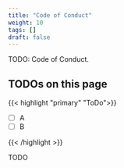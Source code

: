 ```yaml
---
title: "Code of Conduct"
weight: 10
tags: []
draft: false
---
```


TODO: Code of Conduct.

<!--more-->

## TODOs on this page

{{< highlight "primary" "ToDo">}}

- [ ] A
- [ ] B

{{< /highlight >}}

TODO
